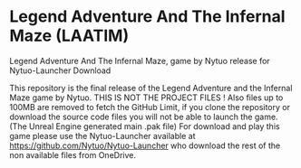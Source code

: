 # Legend Adventure And The Infernal Maze (LAATIM)

Legend Adventure And The Infernal Maze, game by Nytuo release for Nytuo-Launcher Download

This repository is the final release of the Legend Adventure and the Infernal Maze game by Nytuo.
THIS IS NOT THE PROJECT FILES !
Also files up to 100MB are removed to fetch the GitHub Limit, if you clone the repository or download the source code files you will not be able to launch the game. (The Unreal Engine generated main .pak file)
For download and play this game please use the Nytuo-Launcher available at https://github.com/Nytuo/Nytuo-Launcher who download the rest of the non available files from OneDrive.

